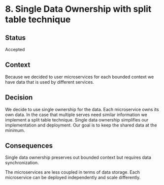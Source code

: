 # 8. Single Data Ownership with split table technique



## Status



Accepted



## Context

Because we decided to user microservices for each bounded context we have data that is used by different services.


## Decision

We decide to use single ownership for the data. Each microservice owns its own data. 
In the case that multiple serves need similar information we implement a split table technique.
Single data ownership simplifies our implementation and deployment.
Our goal is to keep the shared data at the minimum.


## Consequences


Single data ownership preserves out bounded context but requires data synchronization.

The microservices are less coupled in terms of data storage. Each microservice can be deployed independently and scale differently. 